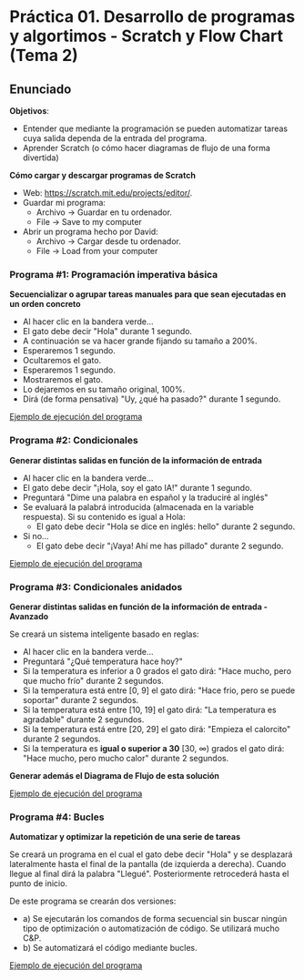# Práctica 01. Desarrollo de programas y algortimos - Scratch y Flow Chart (Tema 2)
## Enunciado

**Objetivos**: 
- Entender que mediante la programación se pueden automatizar tareas cuya salida dependa de la entrada del programa.
- Aprender Scratch (o cómo hacer diagramas de flujo de una forma divertida)

**Cómo cargar y descargar programas de Scratch**
- Web: https://scratch.mit.edu/projects/editor/.
- Guardar mi programa: 
   + Archivo -> Guardar en tu ordenador.
   + File -> Save to my computer
- Abrir un programa hecho por David: 
   + Archivo -> Cargar desde tu ordenador.
   + File -> Load from your computer

### Programa #1: Programación imperativa básica
**Secuencializar o agrupar tareas manuales para que sean ejecutadas en un orden concreto**
- Al hacer clic en la bandera verde...
- El gato debe decir "Hola" durante 1 segundo.
- A continuación se va hacer grande fijando su tamaño a 200%.
- Esperaremos 1 segundo.
- Ocultaremos el gato.
- Esperaremos 1 segundo.
- Mostraremos el gato.
- Lo dejaremos en su tamaño original, 100%.
- Dirá (de forma pensativa) "Uy, ¿qué ha pasado?" durante 1 segundo.

[Ejemplo de ejecución del programa](practica_scratch01.mp4)

### Programa #2: Condicionales
**Generar distintas salidas en función de la información de entrada**
- Al hacer clic en la bandera verde...
- El gato debe decir "¡Hola, soy el gato IA!" durante 1 segundo.
- Preguntará "Dime una palabra en español y la traduciré al inglés"
- Se evaluará la palabrá introducida (almacenada en la variable respuesta). Si su contenido es igual a Hola:
   + El gato debe decir "Hola se dice en inglés: hello" durante 2 segundo.
- Si no...
   + El gato debe decir "¡Vaya! Ahí me has pillado" durante 2 segundo.

[Ejemplo de ejecución del programa](practica_scratch02.mp4)

### Programa #3: Condicionales anidados
**Generar distintas salidas en función de la información de entrada - Avanzado**

Se creará un sistema inteligente basado en reglas:
- Al hacer clic en la bandera verde...
- Preguntará "¿Qué temperatura hace hoy?"
- Si la temperatura es inferior a 0 grados el gato dirá: "Hace mucho, pero que mucho frío" durante 2 segundos.
- Si la temperatura está entre [0, 9] el gato dirá: "Hace frio, pero se puede soportar" durante 2 segundos.
- Si la temperatura está entre [10, 19] el gato dirá: "La temperatura es agradable" durante 2 segundos.
- Si la temperatura está entre [20, 29] el gato dirá: "Empieza el calorcito" durante 2 segundos.
- Si la temperatura es **igual o superior a 30** [30, ${\infty}$) grados el gato dirá: "Hace mucho, pero mucho calor" durante 2 segundos.

**Generar además el Diagrama de Flujo de esta solución**

[Ejemplo de ejecución del programa](practica_scratch03.mp4)

### Programa #4: Bucles
**Automatizar y optimizar la repetición de una serie de tareas**

Se creará un programa en el cual el gato debe decir "Hola" y se desplazará lateralmente hasta el final de la pantalla (de izquierda a derecha). Cuando llegue al final dirá la palabra "Llegué". Posteriormente retrocederá hasta el punto de inicio.

De este programa se crearán dos versiones:
- a) Se ejecutarán los comandos de forma secuencial sin buscar ningún tipo de optimización o automatización de código. Se utilizará mucho C&P.
- b) Se automatizará el código mediante bucles.

[Ejemplo de ejecución del programa](practica_scratch04.mp4)


```python

```
